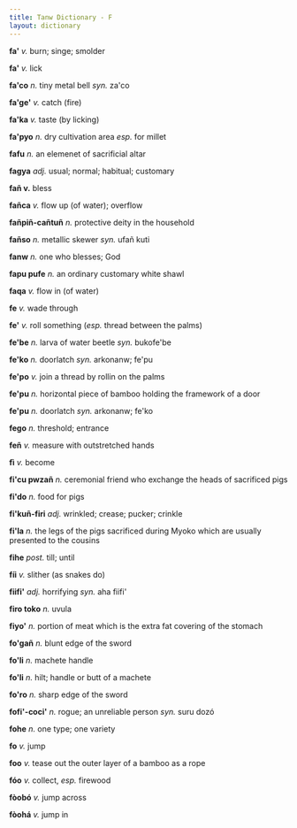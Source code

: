 ```yaml
---
title: Tanw Dictionary - F
layout: dictionary
---
```


__fa'__ _v._  burn; singe; smolder  

__fa'__ _v._  lick

__fa'co__ _n._  tiny metal bell _syn._  za'co

__fa'ge'__  _v._  catch (fire)

__fa'ka__ _v._  taste (by licking)    

__fa'pyo__  _n._  dry cultivation area _esp._ for millet    

__fafu__  _n._  an elemenet of sacrificial altar     

__fagya__ _adj._  usual; normal; habitual; customary   

__fañ v.__  bless     

__fañca__ _v._  flow up (of water); overflow 

__fañpiñ-cañtuñ__ _n._  protective deity in the household

__fañso__ _n._  metallic skewer _syn._  ufañ kuti 

__fanw__  _n._  one who blesses; God

__fapu pufe__ _n._  an ordinary customary white shawl

__faqa__  _v._  flow in (of water)

__fe__  _v._  wade through

__fe'__ _v._  roll something (_esp._ thread between the palms)

__fe'be__ _n._  larva of water beetle _syn._  bukofe'be

__fe'ko__ _n._  doorlatch _syn._  arkonanw; fe'pu

__fe'po__ _v._  join a thread by rollin on the palms

__fe'pu__ _n._  horizontal piece of bamboo holding the framework of a door  

__fe'pu__ _n._  doorlatch _syn._  arkonanw; fe'ko

__fego__  _n._  threshold; entrance

__feñ__ _v._  measure with outstretched hands

__fì__  _v._  become

__fi'cu pwzañ__ _n._  ceremonial friend who exchange the heads of sacrificed pigs 

__fi'do__ _n._  food for pigs

__fi'kuñ-firi__ _adj._  wrinkled; crease; pucker; crinkle  

__fi'la__ _n._  the legs of the pigs sacrificed during Myoko which are usually presented to the cousins

__fihe__  _post._ till; until

__fíi__ _v._  slither (as snakes do)

__fiifi'__  _adj._  horrifying  _syn._  aha fiifi'

__firo toko__ _n._  uvula

__fiyo'__ _n._  portion of meat which is the extra fat covering of the stomach

__fo'gañ__  _n._  blunt edge of the sword

__fo'li__ _n._  machete handle

__fo'li__ _n._  hilt; handle or butt of a machete

__fo'ro__ _n._  sharp edge of the sword

__fofi'-coci'__ _n._  rogue; an unreliable person _syn._  suru dozó

__fohe__  _n._  one type; one variety

__fo__  _v._  jump

__foo__ _v._  tease out the outer layer of a bamboo as a rope

__fóo__ _v._  collect, _esp._ firewood

__fòobó__ _v._  jump across

__fòohá__ _v._  jump in       
